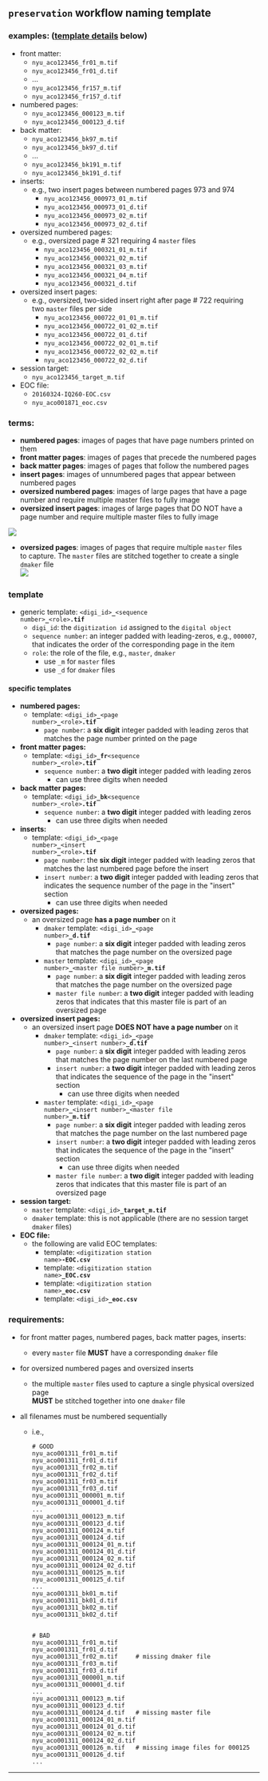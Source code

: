 ## `preservation` workflow naming template
### examples: ([template details](#template) below)
  * front matter:
    * `nyu_aco123456_fr01_m.tif`
    * `nyu_aco123456_fr01_d.tif`
    * ...
    * `nyu_aco123456_fr157_m.tif`
    * `nyu_aco123456_fr157_d.tif`
  * numbered pages:
    * `nyu_aco123456_000123_m.tif`
    * `nyu_aco123456_000123_d.tif`
  * back matter:
    * `nyu_aco123456_bk97_m.tif`
    * `nyu_aco123456_bk97_d.tif`
    * ...
    * `nyu_aco123456_bk191_m.tif`
    * `nyu_aco123456_bk191_d.tif`
  * inserts:
    * e.g., two insert pages between numbered pages 973 and 974
      * `nyu_aco123456_000973_01_m.tif`
      * `nyu_aco123456_000973_01_d.tif`
      * `nyu_aco123456_000973_02_m.tif`
      * `nyu_aco123456_000973_02_d.tif`
  * oversized numbered pages:
    * e.g., oversized page # 321 requiring 4 `master` files
      * `nyu_aco123456_000321_01_m.tif`
      * `nyu_aco123456_000321_02_m.tif`
      * `nyu_aco123456_000321_03_m.tif`
      * `nyu_aco123456_000321_04_m.tif`
      * `nyu_aco123456_000321_d.tif`
  * oversized insert pages:
    * e.g., oversized, two-sided insert right after page # 722 requiring  
    two `master` files per side
      * `nyu_aco123456_000722_01_01_m.tif`
      * `nyu_aco123456_000722_01_02_m.tif`
      * `nyu_aco123456_000722_01_d.tif`
      * `nyu_aco123456_000722_02_01_m.tif`
      * `nyu_aco123456_000722_02_02_m.tif`
      * `nyu_aco123456_000722_02_d.tif`
  * session target:
    * `nyu_aco123456_target_m.tif`
  * EOC file:
    * `20160324-IQ260-EOC.csv`
    * `nyu_aco001871_eoc.csv`

### terms:
  * **numbered pages**: images of pages that have page numbers printed on them
  * **front matter pages**: images of pages that precede the numbered pages
  * **back matter pages**: images of pages that follow the numbered pages
  * **insert pages**: images of unnumbered pages that appear between numbered pages
  * **oversized numbered pages**: images of large pages that have a page number and require multiple master files to fully image
  * **oversized insert pages**: images of large pages that DO NOT have a page number and require multiple master files to fully image
  
  ![](./insert-example.png)
  * **oversized pages**: images of pages that require multiple `master` files  
    to capture. The `master` files are stitched together to create a single `dmaker` file  
  ![](./oversized-example.png)

  ### template
  * generic template: <code>&lt;digi_id&gt;<b>\_</b>&lt;sequence number&gt;<b>\_</b>&lt;role&gt;<b>.tif</b></code>
    * `digi_id`: the `digitization id` assigned to the `digital object`
    * `sequence number`: an integer padded with leading-zeros, e.g., `000007`,  
    that indicates the order of the corresponding page in the item
    * `role`: the role of the file, e.g., `master`, `dmaker`
      * use `_m` for `master` files
      * use `_d` for `dmaker` files

#### specific templates
* **numbered pages:**
  * template: <code>&lt;digi_id&gt;<b>\_</b>&lt;page number&gt;<b>\_</b>&lt;role&gt;<b>.tif</b></code>
    * `page number`: a **six digit** integer padded with leading zeros that  
    matches the page number printed on the page
* **front matter pages:**
  * template: <code>&lt;digi_id&gt;<b>\_fr</b>&lt;sequence number&gt;<b>\_</b>&lt;role&gt;<b>.tif</b></code>
    * `sequence number`: a **two digit** integer padded with leading zeros
      * can use three digits when needed
* **back matter pages:**
  * template: <code>&lt;digi_id&gt;<b>\_bk</b>&lt;sequence number&gt;_&lt;role&gt;<b>.tif</b></code>
    * `sequence number`: a **two digit** integer padded with leading zeros
      * can use three digits when needed
* **inserts:**
  * template: <code>&lt;digi_id&gt;<b>\_</b>&lt;page number&gt;<b>\_</b>&lt;insert number&gt;<b>\_</b>&lt;role&gt;<b>.tif</b></code>
    * `page number`: the **six digit** integer padded with leading zeros that  
    matches the last numbered page before the insert
    * `insert number`: a **two digit** integer padded with leading zeros that indicates the sequence number of the page in the "insert" section
      * can use three digits when needed
* **oversized pages:**
  * an oversized page **has a page number** on it
    * `dmaker` template: <code>&lt;digi_id&gt;<b>\_</b>&lt;page number&gt;<b>_d.tif</b></code>
      * `page number`: a **six digit** integer padded with leading zeros that matches the page number on the oversized page
    * `master` template: <code>&lt;digi_id&gt;<b>\_</b>&lt;page number&gt;<b>\_</b>&lt;master file number&gt;<b>\_m.tif</b></code>
      * `page number`: a **six digit** integer padded with leading zeros that matches the page number on the oversized page
      * `master file number`: a **two digit** integer padded with leading zeros that indicates that this master file is part of an oversized page
* **oversized insert pages:**
  * an oversized insert page **DOES NOT have a page number** on it
    * `dmaker` template: <code>&lt;digi_id&gt;<b>\_</b>&lt;page number&gt;<b>\_</b>&lt;insert number&gt;<b>\_d.tif</b></code>
      * `page number`: a **six digit** integer padded with leading zeros that matches the page number on the last numbered page
      * `insert number`: a **two digit** integer padded with leading zeros that indicates the sequence of the page in the "insert" section
        * can use three digits when needed
    * `master` template: <code>&lt;digi_id&gt;<b>\_</b>&lt;page number&gt;<b>\_</b>&lt;insert number&gt;<b>\_</b>&lt;master file number&gt;<b>\_m.tif</b></code>
      * `page number`: a **six digit** integer padded with leading zeros that matches the page number on the last numbered page
      * `insert number`: a **two digit** integer padded with leading zeros that indicates the sequence of the page in the "insert" section
        * can use three digits when needed
      * `master file number`: a **two digit** integer padded with leading zeros that indicates that this master file is part of an oversized page
* **session target:**
  * `master` template: <code>&lt;digi_id&gt;<b>\_target_m.tif</b></code>
  * `dmaker` template: this is not applicable (there are no session target `dmaker` files)
* **EOC file:**
  * the following are valid EOC templates:
    * template: <code>&lt;digitization station name&gt;<b>\-EOC.csv</b></code>
    * template: <code>&lt;digitization station name&gt;<b>_EOC.csv</b></code>
    * template: <code>&lt;digitization station name&gt;<b>_eoc.csv</b></code>
    * template: <code>&lt;digi_id&gt;<b>_eoc.csv</b></code>

### requirements:
* for front matter pages, numbered pages, back matter pages, inserts:
  * every `master` file **MUST** have a corresponding `dmaker` file
* for oversized numbered pages and oversized inserts
  * the multiple `master` files used to capture a single physical oversized page  
    **MUST** be stitched together into one `dmaker` file

* all filenames must be numbered sequentially
    * i.e., 
      ```
      # GOOD
      nyu_aco001311_fr01_m.tif
      nyu_aco001311_fr01_d.tif
      nyu_aco001311_fr02_m.tif
      nyu_aco001311_fr02_d.tif
      nyu_aco001311_fr03_m.tif
      nyu_aco001311_fr03_d.tif
      nyu_aco001311_000001_m.tif
      nyu_aco001311_000001_d.tif
      ...
      nyu_aco001311_000123_m.tif
      nyu_aco001311_000123_d.tif
      nyu_aco001311_000124_m.tif
      nyu_aco001311_000124_d.tif
      nyu_aco001311_000124_01_m.tif
      nyu_aco001311_000124_01_d.tif
      nyu_aco001311_000124_02_m.tif
      nyu_aco001311_000124_02_d.tif
      nyu_aco001311_000125_m.tif
      nyu_aco001311_000125_d.tif
      ...
      nyu_aco001311_bk01_m.tif
      nyu_aco001311_bk01_d.tif
      nyu_aco001311_bk02_m.tif
      nyu_aco001311_bk02_d.tif
            

      # BAD 
      nyu_aco001311_fr01_m.tif
      nyu_aco001311_fr01_d.tif
      nyu_aco001311_fr02_m.tif     # missing dmaker file
      nyu_aco001311_fr03_m.tif
      nyu_aco001311_fr03_d.tif
      nyu_aco001311_000001_m.tif
      nyu_aco001311_000001_d.tif
      ...
      nyu_aco001311_000123_m.tif
      nyu_aco001311_000123_d.tif
      nyu_aco001311_000124_d.tif   # missing master file
      nyu_aco001311_000124_01_m.tif
      nyu_aco001311_000124_01_d.tif
      nyu_aco001311_000124_02_m.tif
      nyu_aco001311_000124_02_d.tif
      nyu_aco001311_000126_m.tif   # missing image files for 000125
      nyu_aco001311_000126_d.tif
      ...
      ```

---
